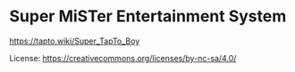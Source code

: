 # Super MiSTer Entertainment System

https://tapto.wiki/Super_TapTo_Boy




License: https://creativecommons.org/licenses/by-nc-sa/4.0/

